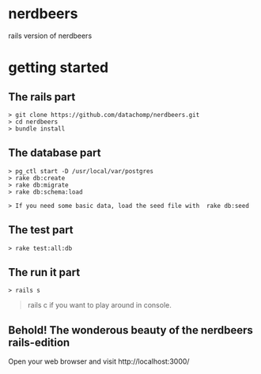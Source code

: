 nerdbeers
=========

rails version of nerdbeers

getting started
==========

## The rails part
```
> git clone https://github.com/datachomp/nerdbeers.git
> cd nerdbeers
> bundle install
```

## The database part
```
> pg_ctl start -D /usr/local/var/postgres
> rake db:create
> rake db:migrate
> rake db:schema:load

> If you need some basic data, load the seed file with  rake db:seed
```

## The test part
```
> rake test:all:db
```

## The run it part
```
> rails s
```
> rails c    if you want to play around in console.

## Behold! The wonderous beauty of the nerdbeers rails-edition
Open your web browser and visit http://localhost:3000/